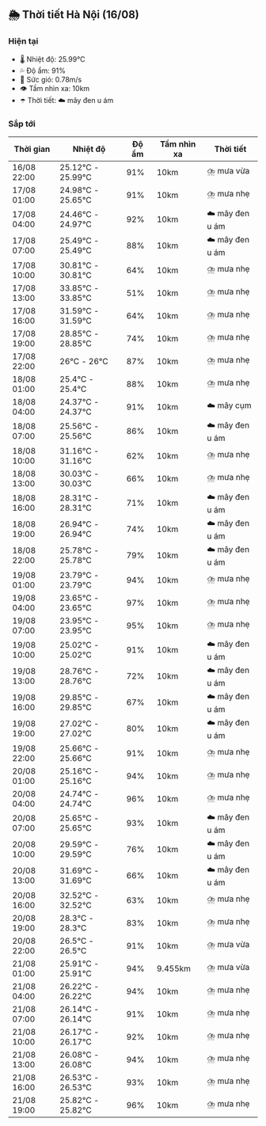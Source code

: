 ## 🌦️ Thời tiết Hà Nội (16/08)

### Hiện tại

- 🌡️ Nhiệt độ: 25.99℃
- 💦 Độ ẩm: 91%
- 💨 Sức gió: 0.78m/s
- 👁️ Tầm nhìn xa: 10km
- ☂️ Thời tiết: ☁️ mây đen u ám

### Sắp tới

| Thời gian | Nhiệt độ | Độ ẩm | Tầm nhìn xa | Thời tiết |
| --- | --- | --- | --- | --- |
| 16/08 22:00 | 25.12℃ - 25.99℃ | 91% | 10km | ⛈️ mưa vừa |
| 17/08 01:00 | 24.98℃ - 25.65℃ | 91% | 10km | ⛈️ mưa nhẹ |
| 17/08 04:00 | 24.46℃ - 24.97℃ | 92% | 10km | ☁️ mây đen u ám |
| 17/08 07:00 | 25.49℃ - 25.49℃ | 88% | 10km | ☁️ mây đen u ám |
| 17/08 10:00 | 30.81℃ - 30.81℃ | 64% | 10km | ⛈️ mưa nhẹ |
| 17/08 13:00 | 33.85℃ - 33.85℃ | 51% | 10km | ⛈️ mưa nhẹ |
| 17/08 16:00 | 31.59℃ - 31.59℃ | 64% | 10km | ⛈️ mưa nhẹ |
| 17/08 19:00 | 28.85℃ - 28.85℃ | 74% | 10km | ⛈️ mưa nhẹ |
| 17/08 22:00 | 26℃ - 26℃ | 87% | 10km | ⛈️ mưa nhẹ |
| 18/08 01:00 | 25.4℃ - 25.4℃ | 88% | 10km | ⛈️ mưa nhẹ |
| 18/08 04:00 | 24.37℃ - 24.37℃ | 91% | 10km | ☁️ mây cụm |
| 18/08 07:00 | 25.56℃ - 25.56℃ | 86% | 10km | ☁️ mây đen u ám |
| 18/08 10:00 | 31.16℃ - 31.16℃ | 62% | 10km | ⛈️ mưa nhẹ |
| 18/08 13:00 | 30.03℃ - 30.03℃ | 66% | 10km | ⛈️ mưa nhẹ |
| 18/08 16:00 | 28.31℃ - 28.31℃ | 71% | 10km | ☁️ mây đen u ám |
| 18/08 19:00 | 26.94℃ - 26.94℃ | 74% | 10km | ☁️ mây đen u ám |
| 18/08 22:00 | 25.78℃ - 25.78℃ | 79% | 10km | ☁️ mây đen u ám |
| 19/08 01:00 | 23.79℃ - 23.79℃ | 94% | 10km | ⛈️ mưa nhẹ |
| 19/08 04:00 | 23.65℃ - 23.65℃ | 97% | 10km | ⛈️ mưa nhẹ |
| 19/08 07:00 | 23.95℃ - 23.95℃ | 95% | 10km | ⛈️ mưa nhẹ |
| 19/08 10:00 | 25.02℃ - 25.02℃ | 91% | 10km | ☁️ mây đen u ám |
| 19/08 13:00 | 28.76℃ - 28.76℃ | 72% | 10km | ☁️ mây đen u ám |
| 19/08 16:00 | 29.85℃ - 29.85℃ | 67% | 10km | ☁️ mây đen u ám |
| 19/08 19:00 | 27.02℃ - 27.02℃ | 80% | 10km | ☁️ mây đen u ám |
| 19/08 22:00 | 25.66℃ - 25.66℃ | 91% | 10km | ⛈️ mưa nhẹ |
| 20/08 01:00 | 25.16℃ - 25.16℃ | 94% | 10km | ⛈️ mưa nhẹ |
| 20/08 04:00 | 24.74℃ - 24.74℃ | 96% | 10km | ⛈️ mưa nhẹ |
| 20/08 07:00 | 25.65℃ - 25.65℃ | 93% | 10km | ☁️ mây đen u ám |
| 20/08 10:00 | 29.59℃ - 29.59℃ | 76% | 10km | ☁️ mây đen u ám |
| 20/08 13:00 | 31.69℃ - 31.69℃ | 66% | 10km | ☁️ mây đen u ám |
| 20/08 16:00 | 32.52℃ - 32.52℃ | 63% | 10km | ⛈️ mưa nhẹ |
| 20/08 19:00 | 28.3℃ - 28.3℃ | 83% | 10km | ⛈️ mưa nhẹ |
| 20/08 22:00 | 26.5℃ - 26.5℃ | 91% | 10km | ⛈️ mưa vừa |
| 21/08 01:00 | 25.91℃ - 25.91℃ | 94% | 9.455km | ⛈️ mưa vừa |
| 21/08 04:00 | 26.22℃ - 26.22℃ | 94% | 10km | ⛈️ mưa nhẹ |
| 21/08 07:00 | 26.14℃ - 26.14℃ | 91% | 10km | ⛈️ mưa nhẹ |
| 21/08 10:00 | 26.17℃ - 26.17℃ | 92% | 10km | ⛈️ mưa nhẹ |
| 21/08 13:00 | 26.08℃ - 26.08℃ | 94% | 10km | ⛈️ mưa nhẹ |
| 21/08 16:00 | 26.53℃ - 26.53℃ | 93% | 10km | ⛈️ mưa nhẹ |
| 21/08 19:00 | 25.82℃ - 25.82℃ | 96% | 10km | ⛈️ mưa nhẹ |
